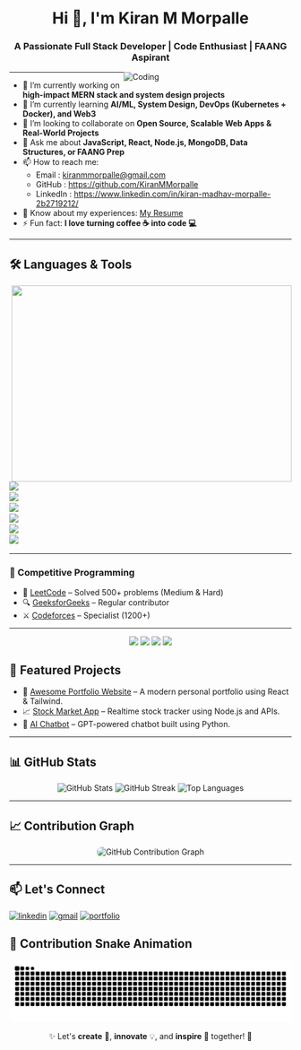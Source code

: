 <!-- Profile README for @KiranMMorpalle -->
<h1 align="center">Hi 👋, I'm Kiran M Morpalle</h1>
<h3 align="center">A Passionate Full Stack Developer | Code Enthusiast | FAANG Aspirant</h3>

<img align="right" alt="Coding" width="300" src="https://cdn.dribbble.com/users/1162077/screenshots/3848914/programmer.gif"/>

---
<!-- Profile README for @KiranMMorpalle -->
- 🔭 I’m currently working on **high-impact MERN stack and system design projects**
- 🌱 I’m currently learning **AI/ML, System Design, DevOps (Kubernetes + Docker), and Web3**
- 👯 I’m looking to collaborate on **Open Source, Scalable Web Apps & Real-World Projects**
- 💬 Ask me about **JavaScript, React, Node.js, MongoDB, Data Structures, or FAANG Prep**
- 📫 How to reach me:
    - Email    : kiranmmorpalle@gmail.com
    - GitHub   : https://github.com/KiranMMorpalle
    - LinkedIn : https://www.linkedin.com/in/kiran-madhav-morpalle-2b2719212/
- 📄 Know about my experiences: [My Resume](#) <!-- Replace with actual resume link -->
- ⚡ Fun fact: **I love turning coffee ☕ into code 💻**

---
## 🛠️ Languages & Tools
<img align="right" src="https://user-images.githubusercontent.com/74038190/212750672-2f3f2b50-c84f-4ed8-a60a-849ae69ff9df.gif" height="350" width="500"> </br>

<img src="https://skillicons.dev/icons?i=c,cpp,javascript,java,python"> <br/>
<img src="https://skillicons.dev/icons?i=html,css,tailwind,bootstrap,react"> <br/>
<img src="https://skillicons.dev/icons?i=nodejs,nextjs,expressjs"> <br/>
<img src="https://skillicons.dev/icons?i=mysql,mongodb,postgresql"> <br/>
<img src="https://skillicons.dev/icons?i=git,github"> <br/>
<img src="https://skillicons.dev/icons?i=linux"> <br/> 

---

### 🚀 Competitive Programming

- 🧠 [LeetCode](https://leetcode.com/your-username/) – Solved 500+ problems (Medium & Hard)
- 🔍 [GeeksforGeeks](https://auth.geeksforgeeks.org/user/your-user-id/profile) – Regular contributor
- ⚔️ [Codeforces](https://codeforces.com/profile/your-id) – Specialist (1200+)

---
<p align="center">
  <img src="https://img.shields.io/github/followers/KiranMMorpalle?label=Follow&style=social" />
  <img src="https://img.shields.io/badge/MERN-FullStack-blue?logo=javascript" />
  <img src="https://img.shields.io/badge/Open%20Source-Contributor-blueviolet?logo=github" />
  <img src="https://img.shields.io/badge/LeetCode-Top%2050%25-orange?logo=leetcode" />
</p>

## 📌 Featured Projects

- 🚀 [Awesome Portfolio Website](https://github.com/KiranMMorpalle/portfolio) – A modern personal portfolio using React & Tailwind.
- 📈 [Stock Market App](https://github.com/KiranMMorpalle/stock-app) – Realtime stock tracker using Node.js and APIs.
- 🧠 [AI Chatbot](https://github.com/KiranMMorpalle/ai-chatbot) – GPT-powered chatbot built using Python.

---
## 📊 GitHub Stats

<p align="center">
  <img src="https://github-readme-stats.vercel.app/api?username=KiranMMorpalle&show_icons=true&theme=radical" alt="GitHub Stats" />
  <img src="https://github-readme-streak-stats.herokuapp.com/?user=KiranMMorpalle&theme=radical" alt="GitHub Streak" />
  <img src="https://github-readme-stats.vercel.app/api/top-langs/?username=KiranMMorpalle&layout=compact&theme=radical" alt="Top Languages" />
</p>

---

## 📈 Contribution Graph
<div align="center">
  <img src="https://github-readme-activity-graph.vercel.app/graph?username=KiranMMorpalle&bg_color=220a28&color=ffffff&line=c56a90&point=ffeb95&area=false&hide_border=false" 
    style="border-radius: 15px;"
    alt="GitHub Contribution Graph"/>
</div>

---
## 📫 Let's Connect

<p align="left">
  <a href="https://www.linkedin.com/in/kiran-madhav-morpalle-2b2719212/" target="blank"><img src="https://cdn.jsdelivr.net/gh/devicons/devicon/icons/linkedin/linkedin-original.svg" alt="linkedin" height="30" /></a>
  <a href="mailto:kiranmmorpalle2022@gmail.com"><img src="https://img.icons8.com/ios-filled/30/000000/gmail-new.png" alt="gmail" /></a>
  <a href="https://kiranmmorpalle.dev"><img src="https://img.icons8.com/ios/30/000000/domain.png" alt="portfolio" /></a>
</p>
<!-- <a href="https://twitter.com/yourhandle"><img src="https://cdn.jsdelivr.net/gh/devicons/devicon/icons/twitter/twitter-original.svg" height="30" alt="twitter" /></a> -->

## 🐍 Contribution Snake Animation

<p align="center">
  <img src="https://raw.githubusercontent.com/KiranMMorpalle/KiranMMorpalle/output/snake.svg" alt="Snake animation" />
</p>

<p align="center">✨ Let's <strong>create</strong> 🎨, <strong>innovate</strong> 💡, and <strong>inspire</strong> 🌟 together! 🚀</p>

